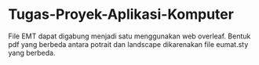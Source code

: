 # Tugas-Proyek-Aplikasi-Komputer
File EMT dapat digabung menjadi satu menggunakan web overleaf. Bentuk pdf yang berbeda antara potrait dan landscape dikarenakan file eumat.sty yang berbeda. 
